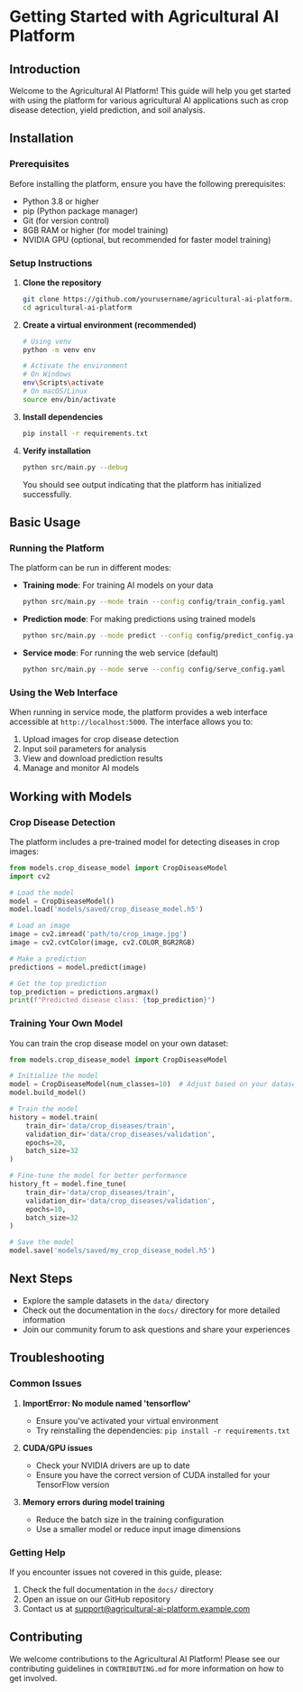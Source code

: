 # Getting Started with Agricultural AI Platform

## Introduction

Welcome to the Agricultural AI Platform! This guide will help you get started with using the platform for various agricultural AI applications such as crop disease detection, yield prediction, and soil analysis.

## Installation

### Prerequisites

Before installing the platform, ensure you have the following prerequisites:

- Python 3.8 or higher
- pip (Python package manager)
- Git (for version control)
- 8GB RAM or higher (for model training)
- NVIDIA GPU (optional, but recommended for faster model training)

### Setup Instructions

1. **Clone the repository**
   ```bash
   git clone https://github.com/yourusername/agricultural-ai-platform.git
   cd agricultural-ai-platform
   ```

2. **Create a virtual environment (recommended)**
   ```bash
   # Using venv
   python -m venv env
   
   # Activate the environment
   # On Windows
   env\Scripts\activate
   # On macOS/Linux
   source env/bin/activate
   ```

3. **Install dependencies**
   ```bash
   pip install -r requirements.txt
   ```

4. **Verify installation**
   ```bash
   python src/main.py --debug
   ```
   You should see output indicating that the platform has initialized successfully.

## Basic Usage

### Running the Platform

The platform can be run in different modes:

- **Training mode**: For training AI models on your data
  ```bash
  python src/main.py --mode train --config config/train_config.yaml
  ```

- **Prediction mode**: For making predictions using trained models
  ```bash
  python src/main.py --mode predict --config config/predict_config.yaml
  ```

- **Service mode**: For running the web service (default)
  ```bash
  python src/main.py --mode serve --config config/serve_config.yaml
  ```

### Using the Web Interface

When running in service mode, the platform provides a web interface accessible at `http://localhost:5000`. The interface allows you to:

1. Upload images for crop disease detection
2. Input soil parameters for analysis
3. View and download prediction results
4. Manage and monitor AI models

## Working with Models

### Crop Disease Detection

The platform includes a pre-trained model for detecting diseases in crop images:

```python
from models.crop_disease_model import CropDiseaseModel
import cv2

# Load the model
model = CropDiseaseModel()
model.load('models/saved/crop_disease_model.h5')

# Load an image
image = cv2.imread('path/to/crop_image.jpg')
image = cv2.cvtColor(image, cv2.COLOR_BGR2RGB)

# Make a prediction
predictions = model.predict(image)

# Get the top prediction
top_prediction = predictions.argmax()
print(f"Predicted disease class: {top_prediction}")
```

### Training Your Own Model

You can train the crop disease model on your own dataset:

```python
from models.crop_disease_model import CropDiseaseModel

# Initialize the model
model = CropDiseaseModel(num_classes=10)  # Adjust based on your dataset
model.build_model()

# Train the model
history = model.train(
    train_dir='data/crop_diseases/train',
    validation_dir='data/crop_diseases/validation',
    epochs=20,
    batch_size=32
)

# Fine-tune the model for better performance
history_ft = model.fine_tune(
    train_dir='data/crop_diseases/train',
    validation_dir='data/crop_diseases/validation',
    epochs=10,
    batch_size=32
)

# Save the model
model.save('models/saved/my_crop_disease_model.h5')
```

## Next Steps

- Explore the sample datasets in the `data/` directory
- Check out the documentation in the `docs/` directory for more detailed information
- Join our community forum to ask questions and share your experiences

## Troubleshooting

### Common Issues

1. **ImportError: No module named 'tensorflow'**
   - Ensure you've activated your virtual environment
   - Try reinstalling the dependencies: `pip install -r requirements.txt`

2. **CUDA/GPU issues**
   - Check your NVIDIA drivers are up to date
   - Ensure you have the correct version of CUDA installed for your TensorFlow version

3. **Memory errors during model training**
   - Reduce the batch size in the training configuration
   - Use a smaller model or reduce input image dimensions

### Getting Help

If you encounter issues not covered in this guide, please:

1. Check the full documentation in the `docs/` directory
2. Open an issue on our GitHub repository
3. Contact us at support@agricultural-ai-platform.example.com

## Contributing

We welcome contributions to the Agricultural AI Platform! Please see our contributing guidelines in `CONTRIBUTING.md` for more information on how to get involved.
